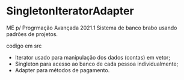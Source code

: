 # SingletonIteratorAdapter
 ME p/ Progrmação Avançada 2021.1
 Sistema de banco brabo usando padrões de projetos. 

codigo em src

* Iterator usado para manipulação dos dados (contas) em vetor;
* Singleton para acesso ao banco de cada pessoa individualmente;
* Adapter para métodos de pagamento.
